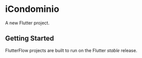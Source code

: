 # iCondominio

A new Flutter project.

## Getting Started

FlutterFlow projects are built to run on the Flutter _stable_ release.
